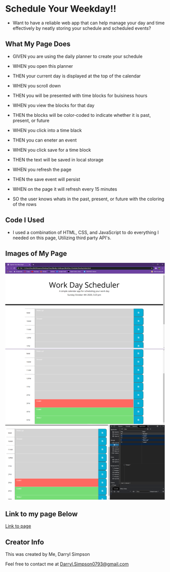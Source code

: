 # Schedule Your Weekday!!
* Want to have a reliable web app that can help manage your day and time effectively by neatly storing your schedule and scheduled events? 

## What My Page Does
* GIVEN you are using the daily planner to create your schedule
* WHEN you open this planner
* THEN your current day is displayed at the top of the calendar
* WHEN you scroll down
* THEN you will be presented with time blocks for buisiness hours
* WHEN you view the blocks for that day
* THEN the blocks will be color-coded to indicate whether it is past, present, or future
* WHEN you click into a time black
* THEN you can eneter an event
* WHEN you click save for a time block
* THEN the text will be saved in local storage
* WHEN you refresh the page
* THEN the save event will persist

* WHEN on the page it will refresh every 15 minutes
* SO the user knows whats in the past, present, or future with the coloring of the rows

## Code I Used

* I used a combination of HTML, CSS, and JavaScript to do everything I needed on this page, Utilizing third party API's.

## Images of My Page

![ScreenShot1of4](Develop/images/image01.png)
![ScreenShot2of4](Develop/images/image02.png)
![ScreenShot3of4](Develop/images/image03.png)



## Link to my page Below

[Link to page](https://darrylsimpson.github.io/Schedule-Your-Workday/)


## Creator Info

This was created by Me, Darryl Simpson 

Feel free to contact me at [Darryl.Simpson0793@gmail.com](mailto:Darryl.Simpson0793@gmail.com)
